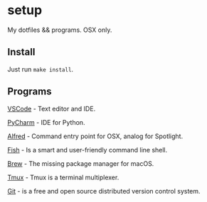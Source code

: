 # setup

My dotfiles && programs. OSX only.

## Install

Just run `make install`.

## Programs

[VSCode](https://code.visualstudio.com) - Text editor and IDE.

[PyCharm](https://www.jetbrains.com/pycharm/) - IDE for Python.

[Alfred](https://www.alfredapp.com) - Command entry point for OSX, analog for Spotlight.

[Fish](https://fishshell.com) - Is a smart and user-friendly command line shell.

[Brew](https://brew.sh/index_ru) - The missing package manager for macOS.

[Tmux](https://github.com/tmux/tmux) - Tmux is a terminal multiplexer.

[Git](https://git-scm.com/) - is a free and open source distributed version control system.
